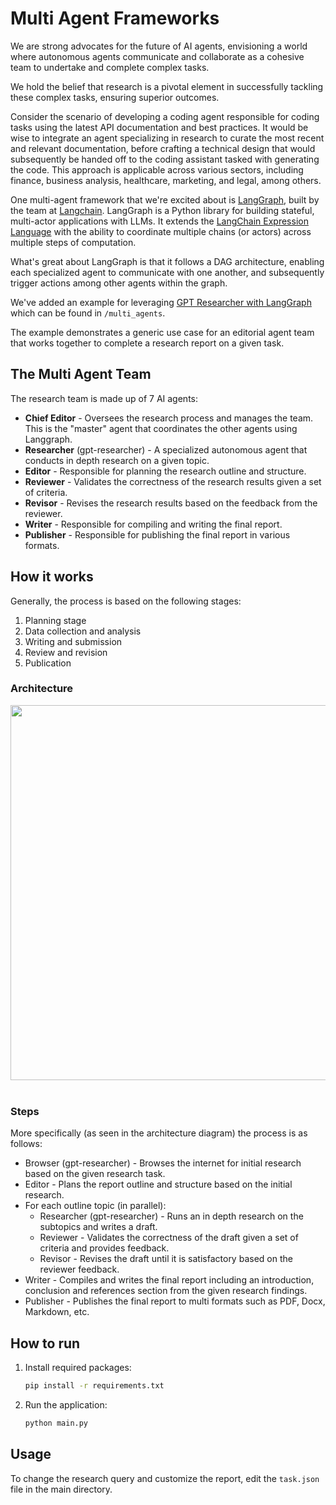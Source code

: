 # Multi Agent Frameworks

We are strong advocates for the future of AI agents, envisioning a world where autonomous agents communicate and collaborate as a cohesive team to undertake and complete complex tasks.

We hold the belief that research is a pivotal element in successfully tackling these complex tasks, ensuring superior outcomes.

Consider the scenario of developing a coding agent responsible for coding tasks using the latest API documentation and best practices. It would be wise to integrate an agent specializing in research to curate the most recent and relevant documentation, before crafting a technical design that would subsequently be handed off to the coding assistant tasked with generating the code. This approach is applicable across various sectors, including finance, business analysis, healthcare, marketing, and legal, among others.

One multi-agent framework that we're excited about is [LangGraph](https://python.langchain.com/docs/langgraph/), built by the team at [Langchain](https://www.langchain.com/).
LangGraph is a Python library for building stateful, multi-actor applications with LLMs. It extends the [LangChain Expression Language](https://python.langchain.com/docs/expression_language/) with the ability to coordinate multiple chains (or actors) across multiple steps of computation.

What's great about LangGraph is that it follows a DAG architecture, enabling each specialized agent to communicate with one another, and subsequently trigger actions among other agents within the graph. 

We've added an example for leveraging [GPT Researcher with LangGraph](https://github.com/assafelovic/gpt-researcher/tree/master/multi_agents) which can be found in `/multi_agents`.

The example demonstrates a generic use case for an editorial agent team that works together to complete a research report on a given task.

## The Multi Agent Team
The research team is made up of 7 AI agents:
- **Chief Editor** - Oversees the research process and manages the team. This is the "master" agent that coordinates the other agents using Langgraph.
- **Researcher** (gpt-researcher) - A specialized autonomous agent that conducts in depth research on a given topic.
- **Editor** - Responsible for planning the research outline and structure.
- **Reviewer** - Validates the correctness of the research results given a set of criteria.
- **Revisor** - Revises the research results based on the feedback from the reviewer.
- **Writer** - Responsible for compiling and writing the final report.
- **Publisher** - Responsible for publishing the final report in various formats.

## How it works
Generally, the process is based on the following stages: 
1. Planning stage
2. Data collection and analysis
3. Writing and submission
4. Review and revision
5. Publication

### Architecture
<div align="center">
<img align="center" height="600" src="https://cowriter-images.s3.amazonaws.com/gptr-langgraph-architecture.png"></img>
</div>
<br clear="all"/>

### Steps
More specifically (as seen in the architecture diagram) the process is as follows:
- Browser (gpt-researcher) - Browses the internet for initial research based on the given research task.
- Editor - Plans the report outline and structure based on the initial research.
- For each outline topic (in parallel):
  - Researcher (gpt-researcher) - Runs an in depth research on the subtopics and writes a draft.
  - Reviewer - Validates the correctness of the draft given a set of criteria and provides feedback.
  - Revisor - Revises the draft until it is satisfactory based on the reviewer feedback.
- Writer - Compiles and writes the final report including an introduction, conclusion and references section from the given research findings.
- Publisher - Publishes the final report to multi formats such as PDF, Docx, Markdown, etc.

## How to run
1. Install required packages:
    ```bash
    pip install -r requirements.txt
    ```
2. Run the application:
    ```bash
    python main.py
    ```

## Usage
To change the research query and customize the report, edit the `task.json` file in the main directory.
